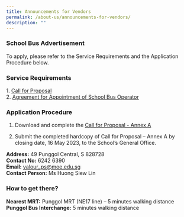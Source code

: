 ```yaml
---
title: Announcements for Vendors
permalink: /about-us/announcements-for-vendors/
description: ""
---
```

### School Bus Advertisement

To apply, please refer to the Service Requirements and the Application Procedure below.

### Service Requirements

1.&nbsp;[Call for Proposal](/files/Announcements%20for%20Vendors/call_for_proprosal-valour%20primary%20school.pdf)<br>
2.&nbsp;[Agreement for Appointment of School Bus Operator](/files/Announcements%20for%20Vendors/agreement-for-appointment-of-school-bus-operator.pdf)

### Application Procedure 

1. Download and complete the [Call for Proposal - Annex A](/files/Announcements%20for%20Vendors/call-for-proposal-annex-a.pdf)

2. Submit the completed hardcopy of Call for Proposal – Annex A by closing date, 16 May 2023, to the School’s General Office.

<b>Address:</b> 49 Punggol Central, S 828728<br>
<b>Contact No:</b> 6242 6390<br>
<b>Email:</b> valour_ps@moe.edu.sg<br>
<b>Contact Person:</b> Ms Huong Siew Lin<br>

### How to get there?

<b>Nearest MRT:</b> Punggol MRT (NE17 line) – 5 minutes walking distance<br>
<b>Punggol Bus Interchange:</b> 5 minutes walking distance